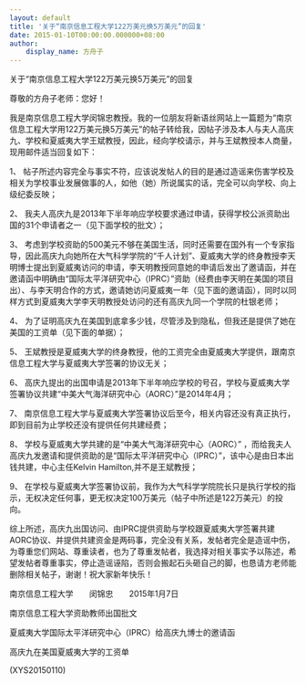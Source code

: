 ```yaml
---
layout: default
title: '关于“南京信息工程大学122万美元换5万美元”的回复'
date: 2015-01-10T00:00:00.000000+08:00
author:
    display_name: 方舟子
---
```


关于“南京信息工程大学122万美元换5万美元”的回复

尊敬的方舟子老师：您好！

我是南京信息工程大学闵锦忠教授。我的一位朋友将新语丝网站上一篇题为“南京信息工程大学用122万美元换5万美元”的帖子转给我，因帖子涉及本人与夫人高庆九、学校和夏威夷大学王斌教授，因此，经向学校请示，并与王斌教授本人商量，现用邮件适当回复如下：

1、	帖子所述内容完全与事实不符，应该说发帖人的目的是通过造谣来伤害学校及相关为学校事业发展做事的人，如他（她）所说属实的话，完全可以向学校、向上级纪委反映；

2、	我夫人高庆九是2013年下半年响应学校要求通过申请，获得学校公派资助出国的31个申请者之一（见下面学校的批文）；

3、	考虑到学校资助的500美元不够在美国生活，同时还需要在国外有一个专家指导，因此高庆九向她所在大气科学学院的“千人计划”、夏威夷大学的终身教授李天明博士提出到夏威夷访问的申请，李天明教授同意她的申请后发出了邀请函，并在邀请函中明确由“国际太平洋研究中心（IPRC）”资助（经费由李天明在美国的项目出）、与李天明合作的方式，邀请她访问夏威夷一年（见下面的邀请函），同时以同样方式到夏威夷大学李天明教授处访问的还有高庆九同一个学院的杜银老师；

4、	为了证明高庆九在美国到底拿多少钱，尽管涉及到隐私，但我还是提供了她在美国的工资单（见下面的单据）；

5、	王斌教授是夏威夷大学的终身教授，他的工资完全由夏威夷大学提供，跟南京信息工程大学与夏威夷大学签署的协议无关；

6、	高庆九提出的出国申请是2013年下半年响应学校的号召，学校与夏威夷大学签署协议共建“中美大气海洋研究中心（AORC）”是2014年4月；

7、	南京信息工程大学与夏威夷大学签署协议后至今，相关内容还没有真正执行，即到目前为止学校还没有提供任何共建经费；

8、	学校与夏威夷大学共建的是“中美大气海洋研究中心（AORC）” ，而给我夫人高庆九发邀请和提供资助的是“国际太平洋研究中心（IPRC）”，该中心是由日本出钱共建，中心主任Kelvin Hamilton,并不是王斌教授；

9、	在学校与夏威夷大学签署协议前，我作为大气科学学院院长只是执行学校的指示，无权决定任何事，更无权决定100万美元（帖子中所述是122万美元）的投向。

综上所述，高庆九出国访问、由IPRC提供资助与学校跟夏威夷大学签署共建AORC协议、并提供共建资金是两码事，完全没有关系，发帖者完全是造谣中伤，为尊重您们网站、尊重读者，也为了尊重发帖者，我选择对相关事实予以陈述，希望发帖者尊重事实，停止造谣诬陷，否则会搬起石头砸自己的脚，也恳请方老师能删除相关帖子，谢谢！祝大家新年快乐！

南京信息工程大学　　闵锦忠　　2015年1月7日

南京信息工程大学资助教师出国批文

夏威夷大学国际太平洋研究中心（IPRC）给高庆九博士的邀请函

高庆九在美国夏威夷大学的工资单

(XYS20150110)

